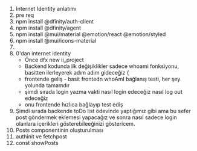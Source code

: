 1. Internet Identity anlatımı
2. pre req
3. npm install @dfinity/auth-client
4. npm install @dfinity/agent
5. npm install @mui/material @emotion/react @emotion/styled
6. npm install @mui/icons-material
7. 
8. 0'dan internet identity
    - Önce dfx new ii_project 
    - Backend kodunda ilk değişiklikler sadece whoami fonksiyonu, basitten ilerleyerek adım adım gideceğiz {
    - frontende geliş - basit frontedn whoAmI bağlanış testi, her şey yolunda tamamdır
    - şimdi sırada login yazma vakti nasıl login edeceğiz nasıl log out edeceğiz
    - onu frontende hızlıca bağlayıp test ediş
9. Şimdi sırada backende toDo list ödevinde yaptığımız gibi ama bu sefer post göndermek eklemesi yapacağız ve sonra nasıl sadece login olanlara içerikleri gösterebileeğinizi göstericem.
10. Posts componentinin oluşturulması
11. authinit ve fetchpost
12. const showPosts